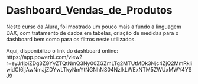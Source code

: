 # Dashboard_Vendas_de_Produtos

<p> Neste curso da Alura, foi mostrado um pouco mais a fundo a linguagem DAX, com tratamento de dados em tabelas, criação de medidas para o dashboard bem como para os filtros neste utilizados. <p>
  
  <p> Aqui, disponibilizo o link do dashboard online: <br> https://app.powerbi.com/view?r=eyJrIjoiZDg3ZGYyZTQtNmQ3Ny00ZGZmLTg2MTUtMDk3Njc4ZjQ2MmRkIiwidCI6IjAwNmJjZDYwLTkyNmYtNGNhNS04NzlkLWExNTM5ZWUxMWY4YSJ9 </p>
